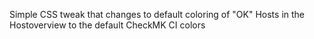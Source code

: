 Simple CSS tweak that changes to default coloring of "OK" Hosts in the Hostoverview to the default CheckMK CI colors

